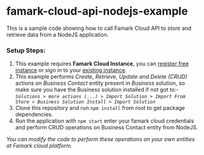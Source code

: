 # famark-cloud-api-nodejs-example
This is a sample code showing how to call Famark Cloud API to store and retrieve data from a NodeJS application.

### Setup Steps:
1. This example requires **Famark Cloud Instance**, you can [register free instance](https://www.famark.com/Install/?ic=FreeDev) or sign in to your [existing instance](https://www.famark.com/).
2. This example performs *Create, Retrieve, Update and Delete (CRUD)* actions on *Business Contact* entity present in *Business* solution, so make sure you have the Business solution installed if not got to:- 
*`Solutions > more actions (...) > Import Solution > Import From Store > Business Solution Install > Import Solution`*
3. Clone this repository and run `npm install` from root to get package dependencies.
4. Run the application with `npm start` enter your famark cloud credentials and perform CRUD operations on Business Contact entity from NodeJS. 

*You can modify the code to perform these operations on your own entities at Famark cloud platform.*
